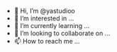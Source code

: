 - 👋 Hi, I’m @yastudioo
- 👀 I’m interested in ...
- 🌱 I’m currently learning ...
- 💞️ I’m looking to collaborate on ...
- 📫 How to reach me ...

<!---
yastudioo/yastudioo is a ✨ special ✨ repository because its `README.md` (this file) appears on your GitHub profile.
You can click the Preview link to take a look at your changes.
--->
